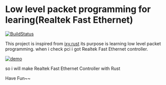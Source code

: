 # Low level packet programming for learing(Realtek Fast Ethernet)
[![BuildStatus](https://travis-ci.org/maxtnuk/low_level-network-test.svg?branch=master)](https://travis-ci.org/maxtnuk/low_level-network-test)

This project is inspired from [ixy.rust](https://github.com/ixy-languages/ixy.rs)
its purpose is learning low level packet programming.
when i check pci i got Realtek Fast Ethernet controller.

[![demo](https://asciinema.org/a/bBlY4eyYwXZ6T5nlaDA2d4tKe.svg)](https://asciinema.org/a/bBlY4eyYwXZ6T5nlaDA2d4tKe)

so i will make Realtek Fast Ethernet Controller with Rust

Have Fun~~  

